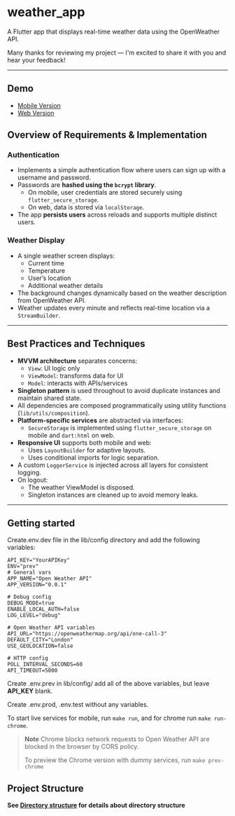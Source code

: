 # weather_app

A Flutter app that displays real-time weather data using the OpenWeather API.

Many thanks for reviewing my project — I'm excited to share it with you and hear your feedback!

---

## Demo

- [Mobile Version](https://vimeo.com/1102311030)
- [Web Version](https://vimeo.com/1102313625)

## Overview of Requirements & Implementation

### Authentication

- Implements a simple authentication flow where users can sign up with a username and password.
- Passwords are **hashed using the `bcrypt` library**.
  - On mobile, user credentials are stored securely using `flutter_secure_storage`.
  - On web, data is stored via `localStorage`.
- The app **persists users** across reloads and supports multiple distinct users.

### Weather Display

- A single weather screen displays:
  - Current time
  - Temperature
  - User’s location
  - Additional weather details
- The background changes dynamically based on the weather description from OpenWeather API.
- Weather updates every minute and reflects real-time location via a `StreamBuilder`.

---

## Best Practices and Techniques

- **MVVM architecture** separates concerns:
  - `View`: UI logic only
  - `ViewModel`: transforms data for UI
  - `Model`: interacts with APIs/services
- **Singleton pattern** is used throughout to avoid duplicate instances and maintain shared state.
- All dependencies are composed programmatically using utility functions (`lib/utils/composition`).
- **Platform-specific services** are abstracted via interfaces:
  - `SecureStorage` is implemented using `flutter_secure_storage` on mobile and `dart:html` on web.
- **Responsive UI** supports both mobile and web:
  - Uses `LayoutBuilder` for adaptive layouts.
  - Uses conditional imports for logic separation.
- A custom `LoggerService` is injected across all layers for consistent logging.
- On logout:
  - The weather ViewModel is disposed.
  - Singleton instances are cleaned up to avoid memory leaks.

---


## Getting started

Create.env.dev file in the lib/config directory and add the following variables:

```env
API_KEY="YourAPIKey"
ENV="prev"
# General vars
APP_NAME="Open Weather API"
APP_VERSION="0.0.1"

# Debug config
DEBUG_MODE=true
ENABLE_LOCAL_AUTH=false
LOG_LEVEL="debug"

# Open Weather API variables
API_URL="https://openweathermap.org/api/one-call-3"
DEFAULT_CITY="London"
USE_GEOLOCATION=false

# HTTP config
POLL_INTERVAL_SECONDS=60
API_TIMEOUT=5000

```

Create .env.prev in lib/config/ add all of the above variables, but leave **API_KEY** blank.

Create .env.prod, .env.test without any variables.

To start live services for mobile, run ```make run```, and for chrome run ```make run-chrome```.

> **Note** Chrome blocks network requests to Open Weather API are blocked in the browser
> by CORS policy. 
>
> To preview the Chrome version with dummy services, run ```make prev-chrome```
>

## Project Structure

**See [Directory structure](directory.txt) for details about directory structure**

